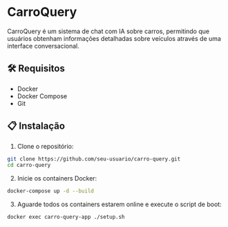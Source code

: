 # CarroQuery

CarroQuery é um sistema de chat com IA sobre carros, permitindo que usuários obtenham informações detalhadas sobre veículos através de uma interface conversacional.

## 🛠️ Requisitos

- Docker
- Docker Compose
- Git

## 📋 Instalação

1. Clone o repositório:
```bash
git clone https://github.com/seu-usuario/carro-query.git
cd carro-query
```

2. Inicie os containers Docker:
```bash
docker-compose up -d --build
```

3. Aguarde todos os containers estarem online e execute o script de boot:
```bash
docker exec carro-query-app ./setup.sh
```
